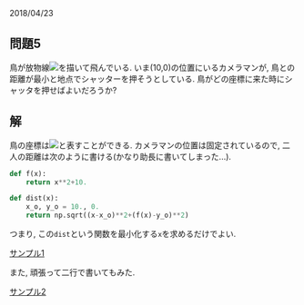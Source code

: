 2018/04/23

## 問題5
鳥が放物線<img src="https://latex.codecogs.com/gif.latex?y=x^2&plus;10"/>を描いて飛んでいる. いま(10,0)の位置にいるカメラマンが, 鳥との距離が最小と地点でシャッターを押そうとしている. 鳥がどの座標に来た時にシャッタを押せばよいだろうか?

## 解
鳥の座標は<img src="https://latex.codecogs.com/gif.latex?(x,x^2&plus;10)"/>と表すことができる. カメラマンの位置は固定されているので, 二人の距離は次のように書ける(かなり助長に書いてしまった...).

```python
def f(x):
    return x**2+10.

def dist(x):
    x_o, y_o = 10., 0.
    return np.sqrt((x-x_o)**2+(f(x)-y_o)**2)
```

つまり, この```dist```という関数を最小化する```x```を求めるだけでよい.

[サンプル1](code_example/problem_5.py)

また, 頑張って二行で書いてもみた.

[サンプル2](code_example/problem_5_.py)
